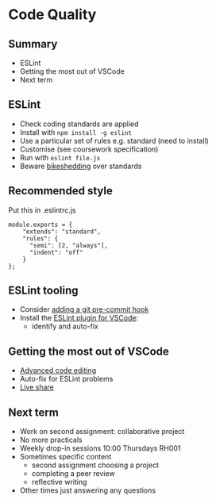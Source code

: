 # Code Quality 


## Summary

- ESLint
- Getting the most out of VSCode
- Next term

## ESLint

- Check coding standards are applied
- Install with `npm install -g eslint`
- Use a particular set of rules e.g. standard (need to install)
- Customise (see coursework specification)
- Run with `eslint file.js`
- Beware [bikeshedding](https://exceptionnotfound.net/bikeshedding-the-daily-software-anti-pattern/) over standards


## Recommended style

Put this in .eslintrc.js
```
module.exports = {
    "extends": "standard",
    "rules": {
      "semi": [2, "always"],
      "indent": "off"
    }
};
```

## ESLint tooling

- Consider [adding a git pre-commit hook](https://levelup.gitconnected.com/how-to-run-eslint-using-pre-commit-hook-25984fbce17e)
- Install the [ESLint plugin for VSCode](https://marketplace.visualstudio.com/items?itemName=dbaeumer.vscode-eslint):
  - identify and auto-fix 


## Getting the most out of VSCode

- [Advanced code editing](https://code.visualstudio.com/docs/introvideos/codeediting)
- Auto-fix for ESLint problems
- [Live share](https://code.visualstudio.com/learn/collaboration/live-share)


## Next term

- Work on second assignment: collaborative project
- No more practicals
- Weekly drop-in sessions 10:00 Thursdays RH001
- Sometimes specific content
  - second assignment choosing a project
  - completing a peer review
  - reflective writing
- Other times just answering any questions




